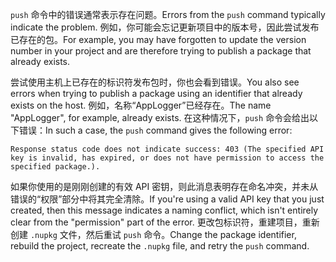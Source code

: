 <span data-ttu-id="def3e-101">`push` 命令中的错误通常表示存在问题。</span><span class="sxs-lookup"><span data-stu-id="def3e-101">Errors from the `push` command typically indicate the problem.</span></span> <span data-ttu-id="def3e-102">例如，你可能会忘记更新项目中的版本号，因此尝试发布已存在的包。</span><span class="sxs-lookup"><span data-stu-id="def3e-102">For example, you may have forgotten to update the version number in your project and are therefore trying to publish a package that already exists.</span></span>

<span data-ttu-id="def3e-103">尝试使用主机上已存在的标识符发布包时，你也会看到错误。</span><span class="sxs-lookup"><span data-stu-id="def3e-103">You also see errors when trying to publish a package using an identifier that already exists on the host.</span></span> <span data-ttu-id="def3e-104">例如，名称“AppLogger”已经存在。</span><span class="sxs-lookup"><span data-stu-id="def3e-104">The name "AppLogger", for example, already exists.</span></span> <span data-ttu-id="def3e-105">在这种情况下，`push` 命令会给出以下错误：</span><span class="sxs-lookup"><span data-stu-id="def3e-105">In such a case, the `push` command gives the following error:</span></span>

```output
Response status code does not indicate success: 403 (The specified API key is invalid, has expired, or does not have permission to access the specified package.).
```

<span data-ttu-id="def3e-106">如果你使用的是刚刚创建的有效 API 密钥，则此消息表明存在命名冲突，并未从错误的“权限”部分中将其完全清除。</span><span class="sxs-lookup"><span data-stu-id="def3e-106">If you're using a valid API key that you just created, then this message indicates a naming conflict, which isn't entirely clear from the "permission" part of the error.</span></span> <span data-ttu-id="def3e-107">更改包标识符，重建项目，重新创建 `.nupkg` 文件，然后重试 `push` 命令。</span><span class="sxs-lookup"><span data-stu-id="def3e-107">Change the package identifier, rebuild the project, recreate the `.nupkg` file, and retry the `push` command.</span></span>